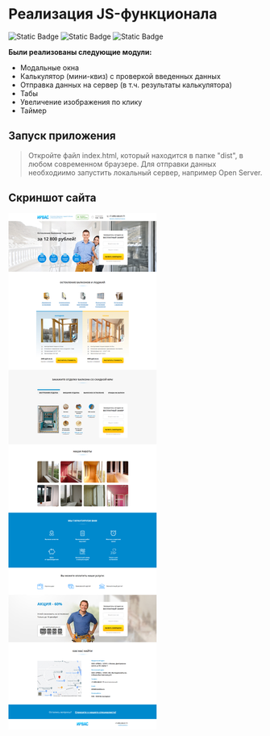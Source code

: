 # Реализация JS-функционала
![Static Badge](https://img.shields.io/badge/JavaScript-yellow)
![Static Badge](https://img.shields.io/badge/HTML-orange)
![Static Badge](https://img.shields.io/badge/CSS-blue)

**Были реализованы следующие модули:**

* Модальные окна
* Калькулятор (мини-квиз) с проверкой введенных данных
* Отправка данных на сервер (в т.ч. результаты калькулятора)
* Табы
* Увеличение изображения по клику
* Таймер

## Запуск приложения

> Откройте файл index.html, который находится в папке "dist", в любом современном браузере. Для отправки данных необходиимо запустить локальный сервер, например Open Server.

## Скриншот сайта
![Изображение](/readme/page.jpg "Изображение сайта")


